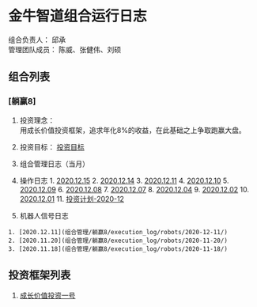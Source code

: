 # 金牛智道组合运行日志
组合负责人： 邱承  
管理团队成员： 陈威、张健伟、刘硕

## 组合列表
### [躺赢8]
1. 投资理念：  
用成长价值投资框架，追求年化8%的收益，在此基础之上争取跑赢大盘。  
2. 投资目标：
[投资目标](组合管理/躺赢8/target.md)  
3. 组合管理日志（当月）
  1. 操作日志
    1. [2020.12.15](组合管理/躺赢8/execution_log/operations/2020-12-15.md)
    2. [2020.12.14](组合管理/躺赢8/execution_log/operations/2020-12-14.md)
    3. [2020.12.11](组合管理/躺赢8/execution_log/operations/2020-12-11.md)
    4. [2020.12.10](组合管理/躺赢8/execution_log/operations/2020-12-10.md)
    5. [2020.12.09](组合管理/躺赢8/execution_log/operations/2020-12-09.md)
    6. [2020.12.08](组合管理/躺赢8/execution_log/operations/2020-12-08.md)
    7. [2020.12.07](组合管理/躺赢8/execution_log/operations/2020-12-07/)
    8. [2020.12.04](组合管理/躺赢8/execution_log/operations/2020-12-04/)
    9. [2020.12.02](组合管理/躺赢8/execution_log/operations/2020-12-02/)
    10. [2020.12.01](组合管理/躺赢8/execution_log/operations/2020-12-01/)
    11. [投资计划-2020-12](组合管理/躺赢8/execution_log/operations/2020-12-投资计划.md)
    
  2. 机器人信号日志
  
    1. [2020.12.11](组合管理/躺赢8/execution_log/robots/2020-12-11/)
    2. [2020.11.20](组合管理/躺赢8/execution_log/robots/2020-11-20/)
    3. [2020.11.18](组合管理/躺赢8/execution_log/robots/2020-11-18/)
  

## 投资框架列表

1. [成长价值投资一号](投资框架/成长价值投资一号/framework)

